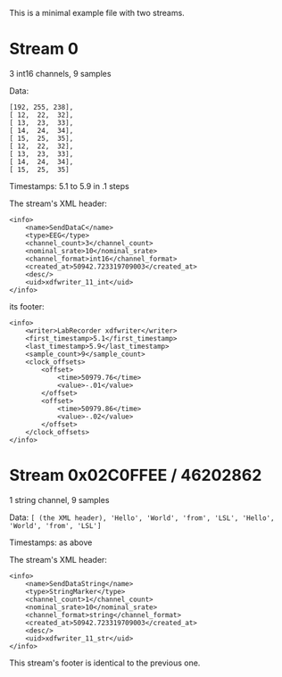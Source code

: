 This is a minimal example file with two streams.

# Stream 0

3 int16 channels, 9 samples

Data: 

```
[192, 255, 238],
[ 12,  22,  32],
[ 13,  23,  33],
[ 14,  24,  34],
[ 15,  25,  35],
[ 12,  22,  32],
[ 13,  23,  33],
[ 14,  24,  34],
[ 15,  25,  35]
```

Timestamps: 5.1 to 5.9 in .1 steps

The stream's XML header:
```
<info>
    <name>SendDataC</name>
    <type>EEG</type>
    <channel_count>3</channel_count>
    <nominal_srate>10</nominal_srate>
    <channel_format>int16</channel_format>
    <created_at>50942.723319709003</created_at>
    <desc/>
    <uid>xdfwriter_11_int</uid>
</info>
```
its footer:
```
<info>
    <writer>LabRecorder xdfwriter</writer>
    <first_timestamp>5.1</first_timestamp>
    <last_timestamp>5.9</last_timestamp>
    <sample_count>9</sample_count>
    <clock_offsets>
        <offset>
            <time>50979.76</time>
            <value>-.01</value>
        </offset>
        <offset>
            <time>50979.86</time>
            <value>-.02</value>
        </offset>
    </clock_offsets>
</info>
```


# Stream 0x02C0FFEE / 46202862

1 string channel, 9 samples

Data: `[ (the XML header), 'Hello', 'World', 'from', 'LSL', 'Hello', 'World', 'from', 'LSL']`

Timestamps: as above

The stream's XML header:
```
<info>
    <name>SendDataString</name>
    <type>StringMarker</type>
    <channel_count>1</channel_count>
    <nominal_srate>10</nominal_srate>
    <channel_format>string</channel_format>
    <created_at>50942.723319709003</created_at>
    <desc/>
    <uid>xdfwriter_11_str</uid>
</info>
```
This stream's footer is identical to the previous one.